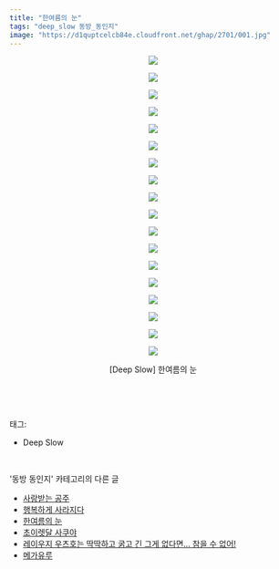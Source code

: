 ```yaml
---
title: "한여름의 눈"
tags: "deep_slow 동방_동인지"
image: "https://d1quptcelcb84e.cloudfront.net/ghap/2701/001.jpg"
---
```

<div class="article">
<p style="text-align: center; clear: none; float: none;"><img src="{{ site.imgserver8 }}/ghap/2701/001.jpg"/></p>
<p style="text-align: center; clear: none; float: none;"><img src="{{ site.imgserver8 }}/ghap/2701/002.jpg"/></p>
<p style="text-align: center; clear: none; float: none;"><img src="{{ site.imgserver8 }}/ghap/2701/003.jpg"/></p>
<p style="text-align: center; clear: none; float: none;"><img src="{{ site.imgserver8 }}/ghap/2701/004.jpg"/></p>
<p style="text-align: center; clear: none; float: none;"><img src="{{ site.imgserver8 }}/ghap/2701/005.jpg"/></p>
<p style="text-align: center; clear: none; float: none;"><img src="{{ site.imgserver8 }}/ghap/2701/006.jpg"/></p>
<p style="text-align: center; clear: none; float: none;"><img src="{{ site.imgserver8 }}/ghap/2701/007.jpg"/></p>
<p style="text-align: center; clear: none; float: none;"><img src="{{ site.imgserver8 }}/ghap/2701/008.jpg"/></p>
<p style="text-align: center; clear: none; float: none;"><img src="{{ site.imgserver8 }}/ghap/2701/009.jpg"/></p>
<p style="text-align: center; clear: none; float: none;"><img src="{{ site.imgserver8 }}/ghap/2701/010.jpg"/></p>
<p style="text-align: center; clear: none; float: none;"><img src="{{ site.imgserver8 }}/ghap/2701/011.jpg"/></p>
<p style="text-align: center; clear: none; float: none;"><img src="{{ site.imgserver8 }}/ghap/2701/012.jpg"/></p>
<p style="text-align: center; clear: none; float: none;"><img src="{{ site.imgserver8 }}/ghap/2701/013.jpg"/></p>
<p style="text-align: center; clear: none; float: none;"><img src="{{ site.imgserver8 }}/ghap/2701/014.jpg"/></p>
<p style="text-align: center; clear: none; float: none;"><img src="{{ site.imgserver8 }}/ghap/2701/015.jpg"/></p>
<p style="text-align: center; clear: none; float: none;"><img src="{{ site.imgserver8 }}/ghap/2701/016.jpg"/></p>
<p style="text-align: center; clear: none; float: none;"><img src="{{ site.imgserver8 }}/ghap/2701/017.jpg"/></p>
<p style="text-align: center; clear: none; float: none;"><img src="{{ site.imgserver8 }}/ghap/2701/018.jpg"/></p>
<p style="text-align: center; clear: none; float: none;">[Deep Slow] 한여름의 눈</p>
<p><br/></p>
</div><br/>
<div class="tagTrail">
<p>태그: </p>
<ul>
<li>Deep Slow</li>
</ul>
</div><br/>
<div class="another">
<p>'동방 동인지' 카테고리의 다른 글</p>
<ul>
<li><a href="/ghap_2703">사랑받는 공주</a></li>
<li><a href="/ghap_2702">행복하게 사라지다</a></li>
<li><a href="/ghap_2701">한여름의 눈</a></li>
<li><a href="/ghap_2700">초이렛달 사쿠야</a></li>
<li><a href="/ghap_2698">레이우지 우츠호는 딱딱하고 굵고 긴 그게 없다면... 참을 수 없어!</a></li>
<li><a href="/ghap_2697">메가유루</a></li>
</ul>
</div><br/>
<div class="cb_module cb_fluid">
<div class="cb_wrt cb_profile">
</div><!-- commentList close -->
</div><br/>
